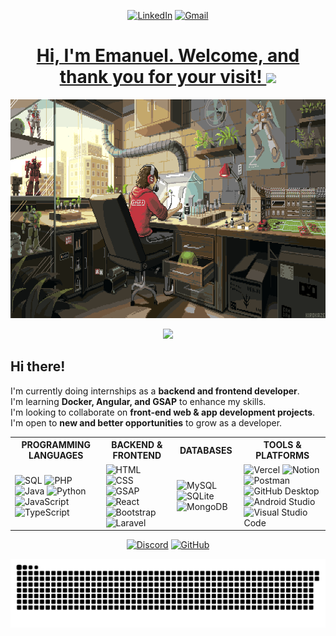 <p align="center">
  <a href="https://www.linkedin.com/in/emanuel-robinson-ordo%C3%B1ez-hancco-797956355/"><img src="https://img.shields.io/badge/linkedin-%230077B5.svg?style=for-the-badge&logo=linkedin&logoColor=white" alt="LinkedIn"></a>
  <a href="mailto:emarobins.oh@gmail.com"><img src="https://img.shields.io/badge/Gmail-D14836?style=for-the-badge&logo=gmail&logoColor=white" alt="Gmail"></a>
</p>

  <a href="#"><h1 align="center"><b>Hi, I'm Emanuel. Welcome, and thank you for your visit! </b><img src="https://media.giphy.com/media/hvRJCLFzcasrR4ia7z/giphy.gif" width="30"></h1>

<p align="center"><img src="kirokaze.gif" alt="Kirokaze GIF" style="width: 650px; height: 350px;"></p> 

<p align="center">
  <a href="#">
    <img src="https://readme-typing-svg.herokuapp.com?font=Fira+Code&duration=2900&pause=1000&color=F7D433&center=true&vCenter=true&width=435&lines=SOFTWARE+DEVELOPER+IN+PROGRESS;BACKEND+EXPERIENCE;FRONTEND+EXPERIENCE;beyond+skills%2C+a+good+human+being."/>
  </a>
</p>


## Hi there!  

I'm currently doing internships as a **backend and frontend developer**.  
I'm learning **Docker, Angular, and GSAP** to enhance my skills.  
I'm looking to collaborate on **front-end web & app development projects**.  
I'm open to **new and better opportunities** to grow as a developer.  

<table>
  <tr>
    <th>PROGRAMMING LANGUAGES</th>
    <th>BACKEND & FRONTEND</th>
    <th>DATABASES</th>
    <th>TOOLS & PLATFORMS</th>
  </tr>
  <tr>
    <td>
      <img alt="SQL" src="https://custom-icon-badges.demolab.com/badge/SQL-025E8C.svg?logo=database&logoColor=white">
      <img alt="PHP" src="https://img.shields.io/badge/PHP-777BB4.svg?logo=php&logoColor=white">
      <img alt="Java" src="https://custom-icon-badges.demolab.com/badge/Java-007396.svg?logo=java&logoColor=white">
      <img alt="Python" src="https://img.shields.io/badge/Python-14354C.svg?logo=python&logoColor=white">
      <img alt="JavaScript" src="https://img.shields.io/badge/JavaScript-F7DF1E.svg?logo=javascript&logoColor=black">
      <img alt="TypeScript" src="https://img.shields.io/badge/TypeScript-007ACC.svg?logo=typescript&logoColor=white">
    </td>
    <td>
      <img alt="HTML" src="https://img.shields.io/badge/HTML-E34F26.svg?logo=html5&logoColor=white">
      <img alt="CSS" src="https://img.shields.io/badge/CSS-1572B6.svg?logo=css3&logoColor=white">
      <img alt="GSAP" src="https://img.shields.io/badge/GSAP-88CE02.svg?logo=greensock&logoColor=white">
      <img alt="React" src="https://img.shields.io/badge/React-20232a.svg?logo=react&logoColor=%2361DAFB">
      <img alt="Bootstrap" src="https://img.shields.io/badge/Bootstrap-7952B3.svg?logo=bootstrap&logoColor=white">
      <img alt="Laravel" src="https://img.shields.io/badge/Laravel-FF2D20.svg?logo=laravel&logoColor=white">
    </td>
    <td>
      <img alt="MySQL" src="https://img.shields.io/badge/MySQL-00f.svg?logo=mysql&logoColor=white">
      <img alt="SQLite" src="https://img.shields.io/badge/SQLite-07405e.svg?logo=sqlite&logoColor=white">
      <img alt="MongoDB" src="https://img.shields.io/badge/MongoDB-4ea94b.svg?logo=mongodb&logoColor=white">
    </td>
    <td>
      <img alt="Vercel" src="https://img.shields.io/badge/Vercel-000000.svg?logo=vercel&logoColor=white">
      <img alt="Notion" src="https://img.shields.io/badge/Notion-010101.svg?logo=notion&logoColor=white">
      <img alt="Postman" src="https://img.shields.io/badge/Postman-FF6C37?logo=postman&logoColor=white">
      <img alt="GitHub Desktop" src="https://img.shields.io/badge/GitHub%20Desktop-8034A9.svg?logo=github&logoColor=white">
      <img alt="Android Studio" src="https://img.shields.io/badge/Android%20Studio-008678.svg?logo=android-studio&logoColor=white">
      <img alt="Visual Studio Code" src="https://img.shields.io/badge/Visual%20Studio%20Code-0078d7.svg?logo=visual-studio-code&logoColor=white">
    </td>
  </tr>
</table>

<p align="center">
  <a href="https://discord.com/users/emanuel_oh"><img src="https://img.shields.io/badge/Discord-%235865F2.svg?style=for-the-badge&logo=discord&logoColor=white" alt="Discord"></a>
  <a href="https://github.com/EmanuelRobinson"><img src="https://img.shields.io/badge/github-%23121011.svg?style=for-the-badge&logo=github&logoColor=white" alt="GitHub"></a>
</p>

<p align="center">
  <img src="https://raw.githubusercontent.com/EmanuelRobinson/EmanuelRobinson/output/snake.svg" alt="Snake animation" />
</p>
